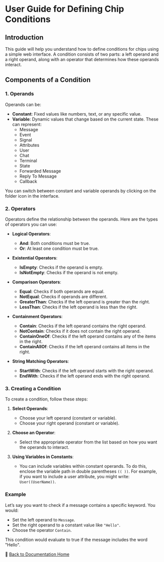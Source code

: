 
# User Guide for Defining Chip Conditions

## Introduction
This guide will help you understand how to define conditions for chips using a simple web interface. A condition consists of two parts: a left operand and a right operand, along with an operator that determines how these operands interact.

## Components of a Condition

### 1. **Operands**
Operands can be:
- **Constant**: Fixed values like numbers, text, or any specific value.
- **Variable**: Dynamic values that change based on the current state. These can represent:
  - Message
  - Event
  - Signal
  - Attributes
  - User
  - Chat
  - Terminal
  - State
  - Forwarded Message
  - Reply To Message
  - Callback

You can switch between constant and variable operands by clicking on the folder icon in the interface.

### 2. **Operators**
Operators define the relationship between the operands. Here are the types of operators you can use:

- **Logical Operators**:
  - **And**: Both conditions must be true.
  - **Or**: At least one condition must be true.

- **Existential Operators**:
  - **IsEmpty**: Checks if the operand is empty.
  - **IsNotEmpty**: Checks if the operand is not empty.

- **Comparison Operators**:
  - **Equal**: Checks if both operands are equal.
  - **NotEqual**: Checks if operands are different.
  - **GreaterThan**: Checks if the left operand is greater than the right.
  - **LessThan**: Checks if the left operand is less than the right.

- **Containment Operators**:
  - **Contain**: Checks if the left operand contains the right operand.
  - **NotContain**: Checks if it does not contain the right operand.
  - **ContainOneOf**: Checks if the left operand contains any of the items in the right.
  - **ContainAllOf**: Checks if the left operand contains all items in the right.

- **String Matching Operators**:
  - **StartWith**: Checks if the left operand starts with the right operand.
  - **EndWith**: Checks if the left operand ends with the right operand.

### 3. **Creating a Condition**
To create a condition, follow these steps:

1. **Select Operands**:
   - Choose your left operand (constant or variable).
   - Choose your right operand (constant or variable).

2. **Choose an Operator**:
   - Select the appropriate operator from the list based on how you want the operands to interact.

3. **Using Variables in Constants**:
   - You can include variables within constant operands. To do this, enclose the variable path in double parentheses `(( ))`. For example, if you want to include a user attribute, you might write: `User((UserName))`.

### Example
Let’s say you want to check if a message contains a specific keyword. You would:
- Set the left operand to `Message`.
- Set the right operand to a constant value like `"Hello"`.
- Choose the operator `Contain`.

This condition would evaluate to true if the message includes the word "Hello".



📌 [Back to Documentation Home](01_index.md)